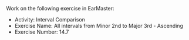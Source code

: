 Work on the following exercise in EarMaster:
- Activity: Interval Comparison
- Exercise Name: All intervals from Minor 2nd to Major 3rd - Ascending
- Exercise Number: 14.7
